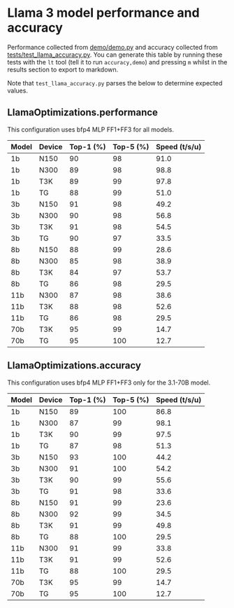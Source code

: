 # Llama 3 model performance and accuracy

Performance collected from [demo/demo.py](demo/demo.py) and accuracy collected from [tests/test_llama_accuracy.py](tests/test_llama_accuracy.py). You can generate this table by running these tests with the `lt` tool (tell it to run `accuracy,demo`) and pressing `m` whilst in the results section to export to markdown.

Note that `test_llama_accuracy.py` parses the below to determine expected values.

## LlamaOptimizations.performance

This configuration uses bfp4 MLP FF1+FF3 for all models.

| Model | Device | Top-1 (%) | Top-5 (%) | Speed (t/s/u) |
|-------|--------|-----------|-----------|---------------|
| 1b    | N150   | 90        | 98        | 91.0          |
| 1b    | N300   | 89        | 98        | 98.8          |
| 1b    | T3K    | 89        | 99        | 97.8          |
| 1b    | TG     | 88        | 99        | 51.0          |
| 3b    | N150   | 91        | 98        | 49.2          |
| 3b    | N300   | 90        | 98        | 56.8          |
| 3b    | T3K    | 91        | 98        | 54.5          |
| 3b    | TG     | 90        | 97        | 33.5          |
| 8b    | N150   | 88        | 99        | 28.6          |
| 8b    | N300   | 85        | 98        | 38.9          |
| 8b    | T3K    | 84        | 97        | 53.7          |
| 8b    | TG     | 86        | 98        | 29.5          |
| 11b   | N300   | 87        | 98        | 38.6          |
| 11b   | T3K    | 88        | 98        | 52.6          |
| 11b   | TG     | 86        | 98        | 29.5          |
| 70b   | T3K    | 95        | 99        | 14.7          |
| 70b   | TG     | 95        | 100       | 12.7          |


## LlamaOptimizations.accuracy

This configuration uses bfp4 MLP FF1+FF3 only for the 3.1-70B model.

| Model | Device | Top-1 (%) | Top-5 (%) | Speed (t/s/u) |
|-------|--------|-----------|-----------|---------------|
| 1b    | N150   | 89        | 100       | 86.8          |
| 1b    | N300   | 87        | 99        | 98.1          |
| 1b    | T3K    | 90        | 99        | 97.5          |
| 1b    | TG     | 87        | 98        | 51.3          |
| 3b    | N150   | 93        | 100       | 44.2          |
| 3b    | N300   | 91        | 100       | 54.2          |
| 3b    | T3K    | 90        | 99        | 55.6          |
| 3b    | TG     | 91        | 98        | 33.6          |
| 8b    | N150   | 91        | 99        | 23.6          |
| 8b    | N300   | 92        | 99        | 34.5          |
| 8b    | T3K    | 91        | 99        | 49.8          |
| 8b    | TG     | 88        | 100       | 29.5          |
| 11b   | N300   | 91        | 99        | 33.8          |
| 11b   | T3K    | 91        | 99        | 52.6          |
| 11b   | TG     | 88        | 100       | 29.5          |
| 70b   | T3K    | 95        | 99        | 14.7          |
| 70b   | TG     | 95        | 100       | 12.7          |

